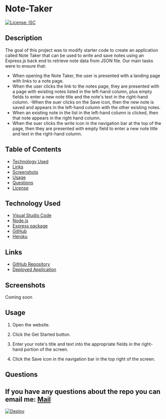 # Note-Taker

[![License: ISC](https://img.shields.io/badge/License-ISC-blue.svg)](https://opensource.org/licenses/ISC)

## Description 
The goal of this project was to modify starter code to create an application called Note Taker that can be used to write and save notes using an Express.js back end to retrieve note data from JSON file. Our main tasks were to ensure that:
- When opening the Note Taker, the user is presented with a landing page with links to a note page.
- When the user clicks the link to the notes page, they are presented with a page with existing notes listed in the left-hand column, plus empty fields to enter a new note title and the note's text in the right-hand column.
-When the suer clicks on the Save icon, then the new note is saved and appears in the left-hand column with the other existing notes.
- When an existing note in the list in the left-hand column is clicked, then that note appears in the right hand column.
- When the suer clicks the write icon in the navigation bar at the top of the page, then they are presented with empty field to enter a new note title and text in the right-hand column.

## Table of Contents

- [Technology Used](#technology-used)
- [Links](#links)
- [Screenshots](#screenshots)
- [Usage](#usage)
- [Questions](#questions)
- [License](#license)

## Technology Used

- [Visual Studio Code](https://code.visualstudio.com/)
- [Node.js](https://nodejs.org/en/)
- [Express package](https://www.npmjs.com/package/express)
- [GitHub](https://www.github.com)
- [Heroku](https://www.heroku.com)

## Links
- [GitHub Repository](https://github.com/Cktestakis/Note-Taker)
- [Deployed Application](https://protected-refuge-49302.herokuapp.com/)

## Screenshots 
Coming soon

## Usage

1. Open the website.

2. Click the Get Started button.

3. Enter your note's title and text into the appropriate fields in the right-hand portion of the screen.

4. Click the Save icon in the navigation bar in the top right of the screen.

## Questions 
If you have any questions about the repo you can email me:
[Mail](codyktestakis@gmail.com)
---
[![Deploy](https://protected-refuge-49302.herokuapp.com/)](https://heroku.com/deploy)